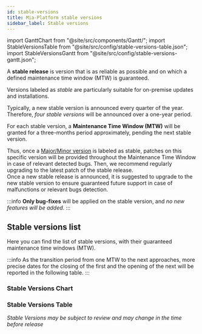 ```yaml
---
id: stable-versions
title: Mia-Platform stable versions
sidebar_label: Stable versions
---
```


import GanttChart from "@site/src/components/Gantt/";
import StableVersionsTable from "@site/src/config/stable-versions-table.json";
import StableVersionsGantt from "@site/src/config/stable-versions-gantt.json";

A **stable release** is version that is as reliable as possible and on which a defined maintenance time window (MTW) is guaranteed.

Versions labeled as _stable_ are particularly suitable for on-premise updates and installations.

Typically, a new stable version is announced every quarter of the year. Therefore, _four stable versions_ will be announced over a one-year period.

For each stable version, a **Maintenance Time Window (MTW)** will be granted for a three-months period approximately, pending the next stable version.

Thus, once a [Major/Minor version](/release-notes/info/version_policy) is labeled as stable, patches on this specific version will be provided throughout the Maintenance Time Window in case of relevant detected bugs.
Then, we recommend regularly upgrading to the latest patch of the stable release.  
Once a new stable release is announced, it is suggested to upgrade to the new stable version to ensure guaranteed future support in case of malfunctions or relevant bugs detection.

:::info
**Only bug-fixes** will be applied on the stable version, and _no new features will be added_.
:::

## Stable versions list

Here you can find the list of stable versions, with their guaranteed maintenance time windows (MTW).

:::info
As the transition period from one MTW to the next approaches, more precise dates for the closing of the first and the opening of the next will be reported in the following table.
:::

### Stable Versions Chart

<GanttChart config={StableVersionsGantt} />

### Stable Versions Table

<GanttChart config={StableVersionsTable} renderAs="table" />


*Stable Versions may be subject to review and may change in the time before release*
